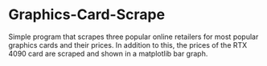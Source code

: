# Graphics-Card-Scrape
Simple program that scrapes three popular online retailers for most popular graphics cards and their prices. In addition to this, the prices of the RTX 4090 card are scraped and shown in a matplotlib bar graph.
